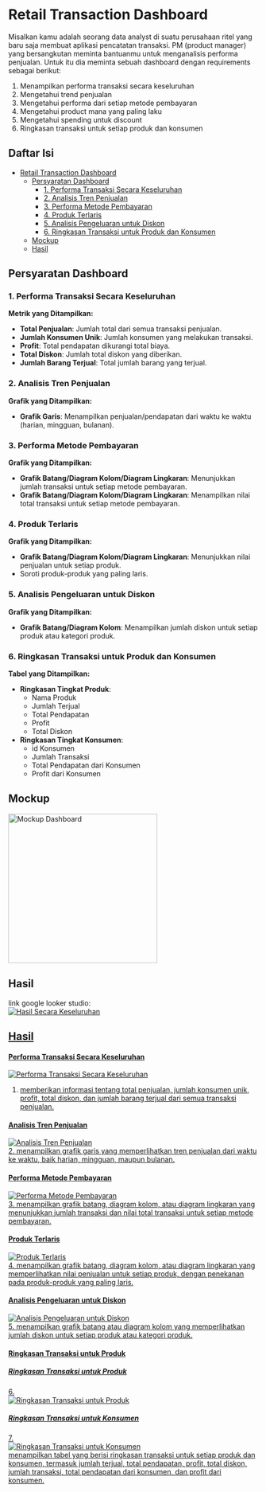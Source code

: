# Retail Transaction Dashboard

Misalkan kamu adalah seorang data analyst di suatu perusahaan ritel yang baru saja membuat aplikasi pencatatan transaksi. PM (product manager) yang bersangkutan meminta bantuanmu untuk menganalisis performa penjualan. Untuk itu dia meminta sebuah dashboard dengan requirements sebagai berikut:

1. Menampilkan performa transaksi secara keseluruhan
2. Mengetahui trend penjualan
3. Mengetahui performa dari setiap metode pembayaran
4. Mengetahui product mana yang paling laku
5. Mengetahui spending untuk discount
6. Ringkasan transaksi untuk setiap produk dan konsumen

## Daftar Isi

- [Retail Transaction Dashboard](#retail-transaction-dashboard)
  - [Persyaratan Dashboard](#persyaratan-dashboard)
    - [1. Performa Transaksi Secara Keseluruhan](#1-performa-transaksi-secara-keseluruhan)
    - [2. Analisis Tren Penjualan](#2-analisis-tren-penjualan)
    - [3. Performa Metode Pembayaran](#3-performa-metode-pembayaran)
    - [4. Produk Terlaris](#4-produk-terlaris)
    - [5. Analisis Pengeluaran untuk Diskon](#5-analisis-pengeluaran-untuk-diskon)
    - [6. Ringkasan Transaksi untuk Produk dan Konsumen](#6-ringkasan-transaksi-untuk-produk-dan-konsumen)
  - [Mockup](#mockup)
  - [Hasil](#hasil)

## Persyaratan Dashboard

### 1. Performa Transaksi Secara Keseluruhan
**Metrik yang Ditampilkan:**
- **Total Penjualan**: Jumlah total dari semua transaksi penjualan.
- **Jumlah Konsumen Unik**: Jumlah konsumen yang melakukan transaksi.
- **Profit**: Total pendapatan dikurangi total biaya.
- **Total Diskon**: Jumlah total diskon yang diberikan.
- **Jumlah Barang Terjual**: Total jumlah barang yang terjual.

### 2. Analisis Tren Penjualan
**Grafik yang Ditampilkan:**
- **Grafik Garis**: Menampilkan penjualan/pendapatan dari waktu ke waktu (harian, mingguan, bulanan).

### 3. Performa Metode Pembayaran
**Grafik yang Ditampilkan:**
- **Grafik Batang/Diagram Kolom/Diagram Lingkaran**: Menunjukkan jumlah transaksi untuk setiap metode pembayaran.
- **Grafik Batang/Diagram Kolom/Diagram Lingkaran**: Menampilkan nilai total transaksi untuk setiap metode pembayaran.

### 4. Produk Terlaris
**Grafik yang Ditampilkan:**
- **Grafik Batang/Diagram Kolom/Diagram Lingkaran**: Menunjukkan nilai penjualan untuk setiap produk.
- Soroti produk-produk yang paling laris.

### 5. Analisis Pengeluaran untuk Diskon
**Grafik yang Ditampilkan:**
- **Grafik Batang/Diagram Kolom**: Menampilkan jumlah diskon untuk setiap produk atau kategori produk.

### 6. Ringkasan Transaksi untuk Produk dan Konsumen
**Tabel yang Ditampilkan:**
- **Ringkasan Tingkat Produk**:
  - Nama Produk
  - Jumlah Terjual
  - Total Pendapatan
  - Profit
  - Total Diskon
- **Ringkasan Tingkat Konsumen**:
  - id Konsumen
  - Jumlah Transaksi
  - Total Pendapatan dari Konsumen
  - Profit dari Konsumen

## Mockup
<img src="https://github.com/Aryasharii/myskill-portofolio/raw/looker-studio/image/mockup.png" alt="Mockup Dashboard" width="300">


## Hasil
link google looker studio: <a href="https://lookerstudio.google.com/reporting/4bb99560-6bde-4f2e-a373-a464fa497de1"><br>
![Hasil Secara Keseluruhan](https://github.com/Aryasharii/myskill-portofolio/raw/looker-studio/image/hasil.png)

## Hasil
#### Performa Transaksi Secara Keseluruhan
![Performa Transaksi Secara Keseluruhan](https://github.com/Aryasharii/myskill-portofolio/raw/looker-studio/image/hasil1.png)
<br>
1. memberikan informasi tentang total penjualan, jumlah konsumen unik, profit, total diskon, dan jumlah barang terjual dari semua transaksi penjualan.

#### Analisis Tren Penjualan
![Analisis Tren Penjualan](https://github.com/Aryasharii/myskill-portofolio/raw/looker-studio/image/hasil2.png) 
<br>
2. menampilkan grafik garis yang memperlihatkan tren penjualan dari waktu ke waktu, baik harian, mingguan, maupun bulanan.

#### Performa Metode Pembayaran
![Performa Metode Pembayaran](https://github.com/Aryasharii/myskill-portofolio/raw/looker-studio/image/hasil3.png)
<br>
3. menampilkan grafik batang, diagram kolom, atau diagram lingkaran yang menunjukkan jumlah transaksi dan nilai total transaksi untuk setiap metode pembayaran.

#### Produk Terlaris
![Produk Terlaris](https://github.com/Aryasharii/myskill-portofolio/raw/looker-studio/image/hasil4.png)
<br>
4. menampilkan grafik batang, diagram kolom, atau diagram lingkaran yang memperlihatkan nilai penjualan untuk setiap produk, dengan penekanan pada produk-produk yang paling laris.

#### Analisis Pengeluaran untuk Diskon
![Analisis Pengeluaran untuk Diskon](https://github.com/Aryasharii/myskill-portofolio/raw/looker-studio/image/hasil5.png) 
<br>
5. menampilkan grafik batang atau diagram kolom yang memperlihatkan jumlah diskon untuk setiap produk atau kategori produk.

#### Ringkasan Transaksi untuk Produk
##### Ringkasan Transaksi untuk Produk
6.<br>
![Ringkasan Transaksi untuk Produk](https://github.com/Aryasharii/myskill-portofolio/raw/looker-studio/image/hasil6.png)
##### Ringkasan Transaksi untuk Konsumen
7.<br>
![Ringkasan Transaksi untuk Konsumen](https://github.com/Aryasharii/myskill-portofolio/raw/looker-studio/image/hasil7.png) 
<br>menampilkan tabel yang berisi ringkasan transaksi untuk setiap produk dan konsumen, termasuk jumlah terjual, total pendapatan, profit, total diskon, jumlah transaksi, total pendapatan dari konsumen, dan profit dari konsumen.

